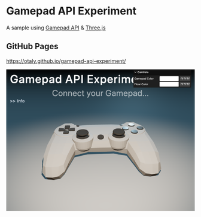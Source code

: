 # Gamepad API Experiment

A sample using [Gamepad API](https://developer.mozilla.org/en-US/docs/Web/API/Gamepad_API) & [Three.js](https://threejs.org/)

## GitHub Pages

https://otaly.github.io/gamepad-api-experiment/

<!-- [README-SCREENSHOT-BEGIN] -->
![http://localhost:5173/gamepad-api-experiment/](__screenshots__/gamepad-api-experiment_51c7830.png)
<!-- [README-SCREENSHOT-END] -->
